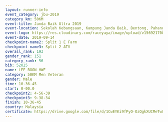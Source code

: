 ```yaml
---
layout: runner-info 
event_category: jbu-2019 
category_km: 50KM 
event-title: Janda Baik Ultra 2019
event-location: Sekolah Kebangsaan, Kampung Janda Baik, Bentong, Pahang, Malaysia 
event-logo: https://res.cloudinary.com/raceyaya/image/upload/v1569217009/logo/janda-baik_vch1pc.jpg 
event-date: 2019-09-14 
checkpoint-name2: Split 1 E Farm 
checkpoint-name3: Split 2 ATV 
overall_rank: 193
gender_rank: 151
category_rank: 56
bib: 52025
name: LEE BOON HWE
category: 50KM Men Veteran
gender: Male
time: 10-36-45
start: 0-00.0
checkpoint2: 4-56-39
checkpoint3: 9-38-34
finish: 10-36-45
country: Malaysia
certificate: https://drive.google.com/file/d/1CwEYKi9fPyO-OzQgkXUCMeTwGgkeu7LD/view?usp=sharing
---
```

